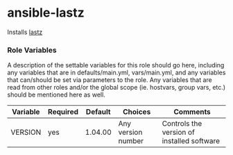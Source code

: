 # ansible-lastz

Installs [lastz](http://www.bx.psu.edu/~rsharris/lastz/README.lastz-1.04.00.html)

### Role Variables

A description of the settable variables for this role should go here, including any variables that are in defaults/main.yml, vars/main.yml, and any variables that can/should be set via parameters to the role. Any variables that are read from other roles and/or the global scope (ie. hostvars, group vars, etc.) should be mentioned here as well.

| Variable                | Required | Default | Choices                   | Comments                                   |
|-------------------------|----------|---------|---------------------------|--------------------------------------------|
| VERSION                 | yes      | 1.04.00 | Any version number        | Controls the version of installed software |
